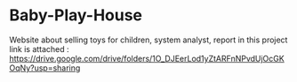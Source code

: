 # Baby-Play-House
Website about selling toys for children, system analyst, report in this project link is attached :
https://drive.google.com/drive/folders/1O_DJEerLod1yZtARFnNPvdUjOcGKOqNy?usp=sharing
